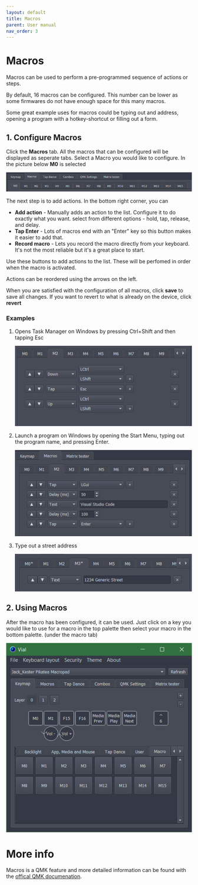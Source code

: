 ```yaml
---
layout: default
title: Macros
parent: User manual
nav_order: 3
---
```


# Macros

Macros can be used to perform a pre-programmed sequence of actions or steps. 

By default, 16 macros can be configured. This number can be lower as some firmwares do not have enough space for this many macros. 

Some great example uses for macros could be typing out and address, opening a program with a hotkey-shortcut or filling out a form.

## 1. Configure Macros
Click the **Macros** tab. All the macros that can be configured will be displayed as seperate tabs. Select a Macro you would like to configure. In the picture below **M0** is selected

![](../img/macros-header1.png)

The next step is to add actions. In the bottom right corner, you can 
* **Add action** - Manually adds an action to the list. Configure it to do exactly what you want. select from different options - hold, tap, release, and delay.
* **Tap Enter** - Lots of macros end with an "Enter" key so this button makes it easier to add that.
* **Record macro** - Lets you record the macro directly from your keyboard. It's not the most reliable but it's a great place to start.

Use these buttons to add actions to the list. These will be perfomed in order when the macro is activated.

Actions can be reordered using the arrows on the left. 

When you are satisfied with the configuration of all macros, click **save** to save all changes. If you want to revert to what is already on the device, click **revert**

### Examples
1. Opens Task Manager on Windows by pressing Ctrl+Shift and then tapping Esc

    ![](../img/macro-task-manager.png)

2. Launch a program on Windows by opening the Start Menu, typing out the program name, and pressing Enter.

    ![](../img/macro-launch-vs-code.png)

3. Type out a street address

    ![](../img/macro-street-address.png)

## 2. Using Macros
After the macro has been configured, it can be used. Just click on a key you would like to use for a macro in the top palette then select your macro in the bottom palette. (under the macro tab)

![](../img/macro-overview.png)

# More info
Macros is a QMK feature and more detailed information can be found with the [offical QMK documenation](hhttps://docs.qmk.fm/#/feature_macros).
